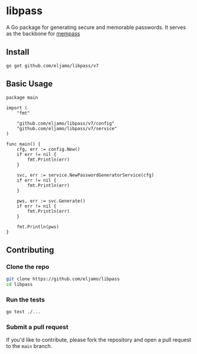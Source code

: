 # libpass

A Go package for generating secure and memorable passwords. It serves as the backbone for [mempass](https://github.com/eljamo/mempass)

## Install

```
go get github.com/eljamo/libpass/v7
```

## Basic Usage

```
package main

import (
	"fmt"

	"github.com/eljamo/libpass/v7/config"
	"github.com/eljamo/libpass/v7/service"
)

func main() {
	cfg, err := config.New()
	if err != nil {
		fmt.Println(err)
	}

	svc, err := service.NewPasswordGeneratorService(cfg)
	if err != nil {
		fmt.Println(err)
	}

	pws, err := svc.Generate()
	if err != nil {
		fmt.Println(err)
	}

	fmt.Println(pws)
}
```

## Contributing

### Clone the repo

```bash
git clone https://github.com/eljamo/libpass
cd libpass
```

### Run the tests

```bash
go test ./...
```

### Submit a pull request

If you'd like to contribute, please fork the repository and open a pull request to the `main` branch.
